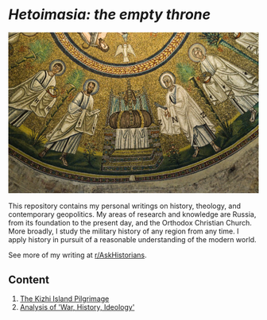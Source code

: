 # <i>Hetoimasia: the empty throne</i>

![](/writing/images/title.jpg)

This repository contains my personal writings on history, theology, and contemporary geopolitics. My areas of research and knowledge are Russia, from its foundation to the present day, and the Orthodox Christian Church. More broadly, I study the military history of any region from any time. I apply history in pursuit of a reasonable understanding of the modern world.

See more of my writing at [r/AskHistorians](https://www.reddit.com/r/AskHistorians/wiki/profiles/hamiltonkg).

## Content

1. [The Kizhi Island Pilgrimage](./writing/kizhi-island-pilgrimage.md)
2. [Analysis of 'War, History, Ideology'](./writing/war-history-ideology.md)